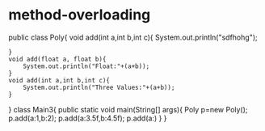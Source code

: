 # method-overloading
public class Poly{
    void add(int a,int b,int c){
        System.out.println("sdfhohg");
        
    }
    void add(float a, float b){
        System.out.println("Float:"+(a+b));
    }
    void add(int a,int b,int c){
        System.out.println("Three Values:"+(a+b));
    }
}
class Main3{
    public static void main(String[] args){
        Poly p=new Poly();
        p.add(a:1,b:2);
        p.add(a:3.5f,b:4.5f);
        p.add(a:)
    }
}

